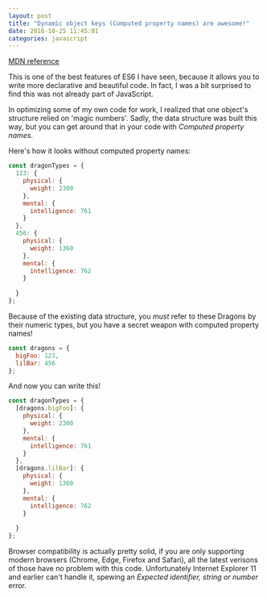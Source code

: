 ```yaml
---
layout: post
title: "Dynamic object keys (Computed property names) are awesome!"
date: 2016-10-25 11:45:01
categories: javascript
---
```


[MDN reference](https://developer.mozilla.org/en-US/docs/Web/JavaScript/Reference/Operators/Object_initializer#Computed_property_names)

This is one of the best features of ES6 I have seen, because it allows you to write more declarative and beautiful code. In fact, I was a bit surprised to find this was not already part of JavaScript.

In optimizing some of my own code for work, I realized that one object's structure relied on 'magic numbers'. Sadly, the data structure was built this way, but you can get around that in your code with _Computed property names_.

Here's how it looks without computed property names:

```js
const dragonTypes = {
  123: {
    physical: {
      weight: 2300
    },
    mental: {
      intelligence: 761
    }
  },
  456: {
    physical: {
      weight: 1360
    },
    mental: {
      intelligence: 762
    }
  
  }
};
```

Because of the existing data structure, you _must_ refer to these Dragons by their numeric types, but you have a secret weapon with computed property names!

```js
const dragons = {
  bigFoo: 123,
  lilBar: 456
};
```

And now you can write this!

```js
const dragonTypes = {
  [dragons.bigFoo]: {
    physical: {
      weight: 2300
    },
    mental: {
      intelligence: 761
    }
  },
  [dragons.lilBar]: {
    physical: {
      weight: 1360
    },
    mental: {
      intelligence: 762
    }
  
  }
};
```

Browser compatibility is actually pretty solid, if you are only supporting modern browsers (Chrome, Edge, Firefox and Safari), all the latest verisons of those have no problem with this code. Unfortunately Internet Explorer 11 and earlier can't handle it, spewing an _Expected identifier, string or number_ error.
